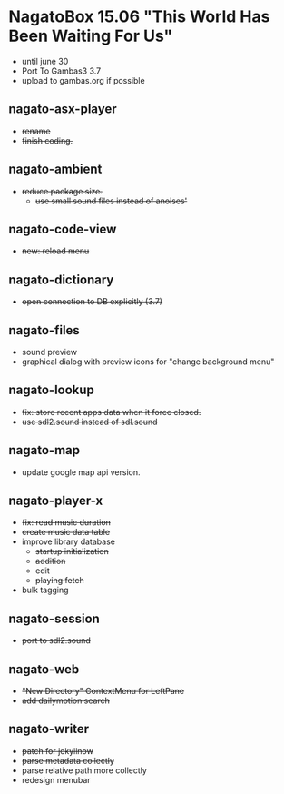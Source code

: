 # NagatoBox 15.06 "This World Has Been Waiting For Us"

+ until june 30
+ Port To Gambas3 3.7
+ upload to gambas.org if possible

## nagato-asx-player

+ ~~rename~~
+ ~~finish coding.~~

## nagato-ambient

+ ~~reduce package size.~~
    + ~~use small sound files instead of anoises'~~

## nagato-code-view

+ ~~new: reload menu~~

## nagato-dictionary

+ ~~open connection to DB explicitly (3.7)~~

## nagato-files

+ sound preview
+ ~~graphical dialog with preview icons for "change background menu"~~

## nagato-lookup

+ ~~fix: store recent apps data when it force closed.~~
+ ~~use sdl2.sound instead of sdl.sound~~

## nagato-map

+ update google map api version.

## nagato-player-x

+ ~~fix: read music duration~~
+ ~~create music data table~~
+ improve library database
    + ~~startup initialization~~
    + ~~addition~~
    + edit
    + ~~playing fetch~~
+ bulk tagging

## nagato-session

+ ~~port to sdl2.sound~~

## nagato-web

+ ~~"New Directory" ContextMenu for LeftPane~~
+ ~~add dailymotion search~~

## nagato-writer

+ ~~patch for jekyllnow~~
+ ~~parse metadata collectly~~
+ parse relative path more collectly
+ redesign menubar
